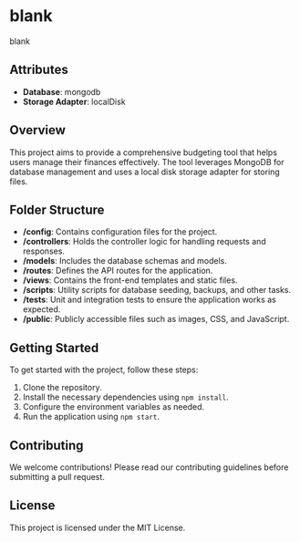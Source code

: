 # blank

blank

## Attributes

- **Database**: mongodb
- **Storage Adapter**: localDisk

## Overview

This project aims to provide a comprehensive budgeting tool that helps users manage their finances effectively. The tool leverages MongoDB for database management and uses a local disk storage adapter for storing files.

## Folder Structure

- **/config**: Contains configuration files for the project.
- **/controllers**: Holds the controller logic for handling requests and responses.
- **/models**: Includes the database schemas and models.
- **/routes**: Defines the API routes for the application.
- **/views**: Contains the front-end templates and static files.
- **/scripts**: Utility scripts for database seeding, backups, and other tasks.
- **/tests**: Unit and integration tests to ensure the application works as expected.
- **/public**: Publicly accessible files such as images, CSS, and JavaScript.

## Getting Started

To get started with the project, follow these steps:

1. Clone the repository.
2. Install the necessary dependencies using `npm install`.
3. Configure the environment variables as needed.
4. Run the application using `npm start`.

## Contributing

We welcome contributions! Please read our contributing guidelines before submitting a pull request.

## License

This project is licensed under the MIT License.

